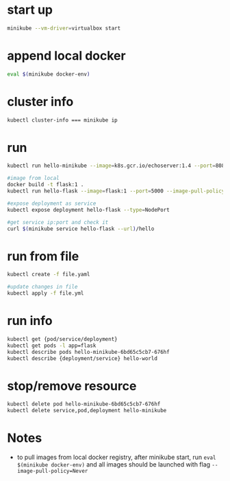 # start up
```bash
minikube --vm-driver=virtualbox start
```


# append local docker
```bash
eval $(minikube docker-env)
```


# cluster info
```bash
kubectl cluster-info === minikube ip
```


# run
```bash
kubectl run hello-minikube --image=k8s.gcr.io/echoserver:1.4 --port=8080

#image from local
docker build -t flask:1 .
kubectl run hello-flask --image=flask:1 --port=5000 --image-pull-policy=Never

#expose deployment as service
kubectl expose deployment hello-flask --type=NodePort

#get service ip:port and check it
curl $(minikube service hello-flask --url)/hello
```


# run from file
```bash
kubectl create -f file.yaml

#update changes in file
kubectl apply -f file.yml
```


# run info
```bash
kubectl get {pod/service/deployment}
kubectl get pods -l app=flask
kubectl describe pods hello-minikube-6bd65c5cb7-676hf
kubectl describe {deployment/service} hello-world
```


# stop/remove resource
```bash
kubectl delete pod hello-minikube-6bd65c5cb7-676hf
kubectl delete service,pod,deployment hello-minikube
```

# Notes
- to pull images from local docker registry, after minikube start, run `eval $(minikube docker-env)` 
and all images should be launched with flag `--image-pull-policy=Never`
